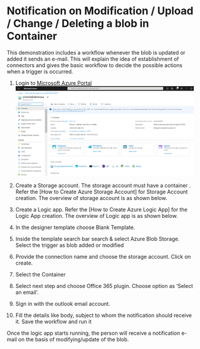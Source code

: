 # Notification on Modification / Upload / Change / Deleting a blob in Container

This demonstration includes a workflow whenever the blob is updated or added it sends an e-mail. This will explain the idea of establishment of connectors and gives the basic workflow to decide the possible actions when a trigger is occurred.

1.  Login to [Microsoft Azure Portal](https://portal.azure.com/ "Microsoft Azure Portal")
    ![Azure Portal](https://github.com/orionlab-io/blogs/blob/main/Azure%20Logic%20Apps/Images/azure-portal.png)
2.  Create a Storage account. The storage account must have a container . Refer the [How to Create Azure Storage Account] for Storage Account creation. The overview of storage account is as shown below.

3.  Create a Logic app. Refer the [How to Create Azure Logic App] for the Logic App creation. The overview of Logic app is as shown below.

4.  In the designer template choose Blank Template. 
5.  Inside the template search bar search & select Azure Blob Storage. Select the trigger as blob added or modified
 

6.	Provide the connection name and choose the storage account. Click on create. 
7.	Select the Container 
 
8.	Select next step and choose Office 365 plugin. Choose option as ‘Select an email’.
 
9.	Sign in with the outlook email account.
 
10.	Fill the details like body, subject to whom the notification should receive it. Save the workflow and run it
 
Once the logic app starts running, the person will receive a notification e-mail on the basis of modifying/update of the blob.
